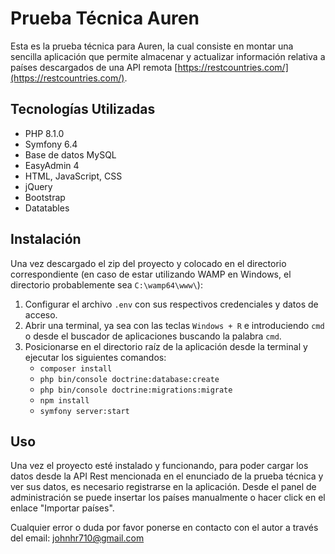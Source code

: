 # Prueba Técnica Auren

Esta es la prueba técnica para Auren, la cual consiste en montar una sencilla aplicación que permite almacenar y actualizar información relativa a países descargados de una API remota [https://restcountries.com/](https://restcountries.com/).

## Tecnologías Utilizadas

- PHP 8.1.0
- Symfony 6.4
- Base de datos MySQL
- EasyAdmin 4
- HTML, JavaScript, CSS
- jQuery
- Bootstrap
- Datatables

## Instalación

Una vez descargado el zip del proyecto y colocado en el directorio correspondiente (en caso de estar utilizando WAMP en Windows, el directorio probablemente sea `C:\wamp64\www\`):

1. Configurar el archivo `.env` con sus respectivos credenciales y datos de acceso.
2. Abrir una terminal, ya sea con las teclas `Windows + R` e introduciendo `cmd` o desde el buscador de aplicaciones buscando la palabra `cmd`.
3. Posicionarse en el directorio raíz de la aplicación desde la terminal y ejecutar los siguientes comandos:
    - `composer install`
    - `php bin/console doctrine:database:create`
    - `php bin/console doctrine:migrations:migrate`
    - `npm install`
    - `symfony server:start`

## Uso

Una vez el proyecto esté instalado y funcionando, para poder cargar los datos desde la API Rest mencionada en el enunciado de la prueba técnica y ver sus datos, es necesario registrarse en la aplicación. Desde el panel de administración se puede insertar los países manualmente o hacer click en el enlace "Importar países".

Cualquier error o duda por favor ponerse en contacto con el autor a través del email: johnhr710@gmail.com

